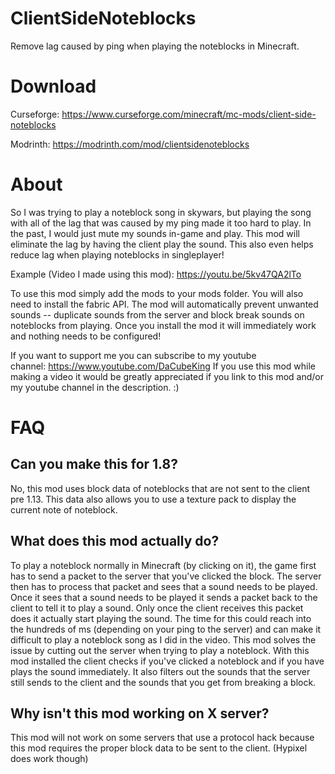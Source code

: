 # ClientSideNoteblocks
Remove lag caused by ping when playing the noteblocks in Minecraft. 

# Download
Curseforge: https://www.curseforge.com/minecraft/mc-mods/client-side-noteblocks

Modrinth: https://modrinth.com/mod/clientsidenoteblocks

# About 
So I was trying to play a noteblock song in skywars, but playing the song with all of the lag that was caused by my ping made it too hard to play. In the past, I would just mute my sounds in-game and play. This mod will eliminate the lag by having the client play the sound. This also even helps reduce lag when playing noteblocks in singleplayer!

Example (Video I made using this mod):
https://youtu.be/5kv47QA2lTo

To use this mod simply add the mods to your mods folder. You will also need to install the fabric API.
The mod will automatically prevent unwanted sounds -- duplicate sounds from the server and block break sounds on noteblocks from playing. Once you install the mod it will immediately work and nothing needs to be configured!

If you want to support me you can subscribe to my youtube channel: https://www.youtube.com/DaCubeKing
If you use this mod while making a video it would be greatly appreciated if you link to this mod and/or my youtube channel in the description. :)

# FAQ
## Can you make this for 1.8?
No, this mod uses block data of noteblocks that are not sent to the client pre 1.13. This data also allows you to use a texture pack to display the current note of noteblock. 
## What does this mod actually do?
To play a noteblock normally in Minecraft (by clicking on it), the game first has to send a packet to the server that you've clicked the block. The server then has to process that packet and sees that a sound needs to be played. Once it sees that a sound needs to be played it sends a packet back to the client to tell it to play a sound. Only once the client receives this packet does it actually start playing the sound. The time for this could reach into the hundreds of ms (depending on your ping to the server) and can make it difficult to play a noteblock song as I did in the video. This mod solves the issue by cutting out the server when trying to play a noteblock. With this mod installed the client checks if you've clicked a noteblock and if you have plays the sound immediately. It also filters out the sounds that the server still sends to the client and the sounds that you get from breaking a block.
## Why isn't this mod working on X server?
This mod will not work on some servers that use a protocol hack because this mod requires the proper block data to be sent to the client. (Hypixel does work though)
